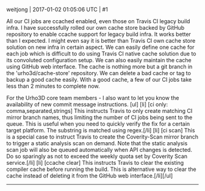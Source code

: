 weitjong | 2017-01-02 01:05:06 UTC | #1

All our CI jobs are ccached enabled, even those on Travis CI legacy build infra. I have successfully rolled our own cache store backed by GitHub repository to enable ccache support for legacy build infra. It works better than I expected. I might even say it is better than Travis CI own cache store solution on new infra in certain aspect. We can easily define one cache for each job which is difficult to do using Travis CI native cache solution due to its convoluted configuration setup. We can also easily maintain the cache using GitHub web interface. The cache is nothing more but a git branch in the 'urho3d/cache-store' repository. We can delete a bad cache or tag to backup a good cache easily. With a good cache, a few of our CI jobs take less than 2 minutes to complete now.

For the Urho3D core team members - I also want to let you know the availability of new commit message instructions.
[ul]
[li] [ci only: comma,separated,strings]
This instructs Travis to only create matching CI mirror branch names, thus limiting the number of CI jobs being sent to the queue. This is useful when you need to quickly verify the fix for a certain target platform. The substring is matched using regex.[/li]
[li] [ci scan]
This is a special case to instruct Travis to create the Coverity-Scan mirror branch to trigger a static analysis scan on demand. Note that the static analysis scan job will also be queued automatically when API changes is detected. Do so sparingly as not to exceed the weekly quota set by Coverity Scan service.[/li]
[li] [ccache clear]
This instructs Travis to clear the existing compiler cache before running the build. This is alternative way to clear the cache instead of deleting it from the GitHub web interface.[/li][/ul]

-------------------------

